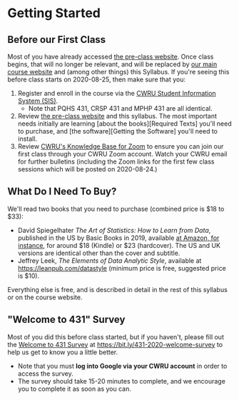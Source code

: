 # Getting Started

## Before our First Class

Most of you have already accessed [the pre-class website](https://431-2020-preclass-love.netlify.app/). Once class begins, that will no longer be relevant, and will be replaced by [our main course website](https://thomaselove.github.io/431/) and (among other things) this Syllabus. If you're seeing this before class starts on 2020-08-25, then make sure that you:

1. Register and enroll in the course via the [CWRU Student Information System (SIS)](https://sis.case.edu/).
    - Note that PQHS 431, CRSP 431 and MPHP 431 are all identical.
2. Review [the pre-class website](https://431-2020-preclass-love.netlify.app/) and this syllabus. The most important needs initially are learning [about the books][Required Texts] you'll need to purchase, and [the software][Getting the Software] you'll need to install. 
3. Review [CWRU's Knowledge Base for Zoom](https://case.edu/utech/help/knowledge-base/zoom/zoom-information) to ensure you can join our first class through your CWRU Zoom account. Watch your CWRU email for further bulletins (including the Zoom links for the first few class sessions which will be posted on 2020-08-24.)

## What Do I Need To Buy?

We'll read two books that you need to purchase (combined price is \$18 to \$33):

- David Spiegelhater *The Art of Statistics: How to Learn from Data*, published in the US by Basic Books in 2019, available [at Amazon, for instance](https://www.amazon.com/Art-Statistics-How-Learn-Data/dp/1541618513), for around \$18 (Kindle) or \$23 (hardcover). The US and UK versions are identical other than the cover and subtitle.
- Jeffrey Leek, *The Elements of Data Analytic Style*, available at https://leanpub.com/datastyle (minimum price is free, suggested price is $10).

Everything else is free, and is described in detail in the rest of this syllabus or on the course website.

## "Welcome to 431" Survey 

Most of you did this before class started, but if you haven't, please fill out the [Welcome to 431 Survey](https://bit.ly/431-2020-welcome-survey) at https://bit.ly/431-2020-welcome-survey to help us get to know you a little better.

- Note that you must **log into Google via your CWRU account** in order to access the survey.
- The survey should take 15-20 minutes to complete, and we encourage you to complete it as soon as you can.
